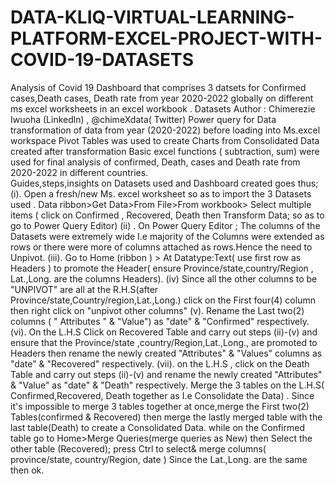 # DATA-KLIQ-VIRTUAL-LEARNING-PLATFORM-EXCEL-PROJECT-WITH-COVID-19-DATASETS
Analysis of Covid 19 Dashboard that comprises 3 datsets for  Confirmed cases,Death cases, Death rate from year 2020-2022 globally on different ms excel worksheets in an excel workbook .
Datasets Author : Chimerezie Iwuoha (Linkedln) , @chimeXdata( Twitter)
Power query for Data transformation of data from year (2020-2022) before loading into  Ms.excel workspace
Pivot Tables was used to create Charts from Consolidated Data created after transformation 
Basic excel functions ( subtraction, sum) were used for final analysis of confirmed, Death, cases and Death rate from 2020-2022 in different countries.  
Guides,steps,insights on Datasets used and  Dashboard created goes thus;
(i). Open a fresh/new  Ms. excel worksheet so as to import the 3 Datasets used . Data ribbon>Get Data>From File>From workbook> Select multiple  items ( click on Confirmed , Recovered, Death then Transform Data; so as to go to Power Query Editor)
(ii) . On Power Query Editor ; The columns of the Datasets were extremely  wide I.e majority  of the Columns were extended as rows or there were more of columns attached as rows.Hence the need to Unpivot.
(iii). Go to Home (ribbon ) > At Datatype:Text( use first row as Headers ) to promote the Header( ensure Province/state,country/Region , Lat.,Long. are the columns Headers).
(iv) Since all the other columns to be "UNPIVOT" are all at the R.H.S(after Province/state,Country/region,Lat.,Long.) click on the First four(4) column then right click on "unpivot other columns" 
(v). Rename the Last two(2) columns ( " Attributes " & "Value") as "date" & "Confirmed" respectively. 
(vi). On the L.H.S Click on Recovered Table and carry out steps (ii)-(v) and ensure that the Province/state ,country/Region,Lat.,Long., are promoted to Headers then rename the newly created "Attributes" & "Values" columns as "date" & "Recovered" respectively. 
(vii). on the L.H.S , click on the Death Table and carry out steps (ii)-(v) and rename the newly created "Attributes" & "Value" as "date" & "Death" respectively. 
Merge the 3 tables on the L.H.S( Confirmed,Recovered, Death together as I.e Consolidate the Data) . Since it's impossible to merge 3 tables together at once,merge the First two(2) Tables(confirmed & Recovered) then merge the lastly merged table with the last table(Death) to create a Consolidated Data. while on the Confirmed table go to Home>Merge Queries(merge queries as New) then Select the other table (Recovered); press Ctrl to select& merge columns( province/state, country/Region, date ) Since the Lat.,Long. are the same then ok.

